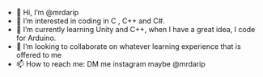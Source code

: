 - 👋 Hi, I’m @mrdarip
- 👀 I’m interested in coding in C , C++ and C#.
- 🌱 I’m currently learning Unity and C++, when I have a great idea, I code for Arduino.
- 💞️ I’m looking to collaborate on whatever learning experience that is offered to me
- 📫 How to reach me: DM me instagram maybe @mrdarip

<!---
mrdarip/mrdarip is a ✨ special ✨ repository because its `README.md` (this file) appears on your GitHub profile.
You can click the Preview link to take a look at your changes.
--->

